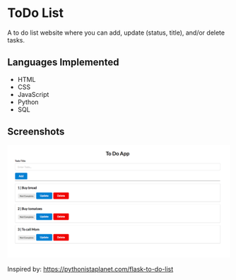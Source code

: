 # ToDo List
A to do list website where you can add, update (status, title), and/or delete tasks.
## Languages Implemented
- HTML
- CSS
- JavaScript
- Python
- SQL

## Screenshots

![todo](todo.png)

Inspired by: https://pythonistaplanet.com/flask-to-do-list
